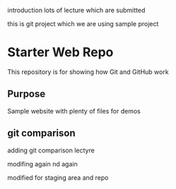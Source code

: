 introduction
lots of lecture which are submitted

this is git project which we are using sample project

# Starter Web Repo

This repository is for showing how Git and GitHub work

## Purpose

Sample website with plenty of files for demos
## git comparison 
adding git comparison lectyre

modifing again nd again

modified for staging area and repo